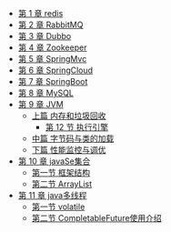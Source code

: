 * [第 1 章 redis](_content/chapter01_redis/coverpage.md)
* [第 2 章 RabbitMQ](_content/chapter02_RabbitMQ/coverpage.md)
* [第 3 章 Dubbo](_content/chapter03_Dubbo/coverpage.md)
* [第 4 章 Zookeeper](_content/chapter04_ZK/coverpage.md)
* [第 5 章 SpringMvc](_content/chapter05_SpringMvc/coverpage.md)
* [第 6 章 SpringCloud](_content/chapter06_SpringCloud/coverpage.md)
* [第 7 章 SpringBoot](_content/chapter07_SpringBoot/coverpage.md)
* [第 8 章 MySQL](_content/chapter08_MySQL/coverpage.md)
* [第 9 章 JVM](_content/chapter09_JVM/coverpage.md)
  * [上篇 内存和垃圾回收](_content/chapter09_JVM/coverpage.md)
    * [第 12 节 执行引擎](_content/chapter09_JVM/上篇_内存和垃圾回收/12_执行引擎.md) 
  * [中篇 字节码与类的加载]()
  * [下篇 性能监控与调优]()
* [第 10 章 javaSe集合](_content/chapter10_Collection/coverpage.md)
  * [第一节 框架结构](_content/chapter10_Collection/1_框架结构.md)
  * [第二节 ArrayList](_content/chapter10_Collection/2_ArrayList.md)
* [第 11 章 java多线程](_content/chapter11_MultiThread/coverpage.md)
  * [第一节 volatile](_content/chapter11_MultiThread/1_volatile.md)
  * [第二节 CompletableFuture使用介绍](_content/chapter11_MultiThread/2_CompletableFuture.md)
